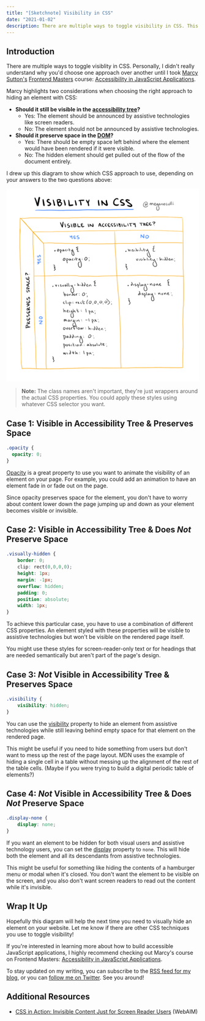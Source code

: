```yaml
---
title: "[Sketchnote] Visibility in CSS"
date: "2021-01-02"
description: There are multiple ways to toggle visibility in CSS. This diagram helps you decide which approach is right for your use case.
---
```


## Introduction

There are multiple ways to toggle visiblity in CSS. Personally, I didn't really understand why you'd choose one approach over another until I took [Marcy Sutton's](marcysutton.com/) [Frontend Masters](https://frontendmasters.com/courses/javascript-accessibility/) course: [Accessibility in JavaScript Applications](https://frontendmasters.com/courses/javascript-accessibility/).

Marcy highlights two considerations when choosing the right approach to hiding an element with CSS:

* **Should it still be visible in the [accessibility tree](https://developer.mozilla.org/en-US/docs/Glossary/Accessibility_tree)?**
    * Yes: The element should be announced by assistive technologies like screen readers.
    * No: The element should not be announced by assistive technologies.
* **Should it preserve space in the [DOM](https://developer.mozilla.org/en-US/docs/Web/API/Document_Object_Model/Introduction)?**
    * Yes: There should be empty space left behind where the element would have been rendered if it were visible.
    * No: The hidden element should get pulled out of the flow of the document entirely.

I drew up this diagram to show which CSS approach to use, depending on your answers to the two questions above:

![A digitally drawn table with four quadrants. The columns are labeled: "Visible in Accessibility Tree? Yes, No." The rows are labeled: "Preserves Space? Yes, No." The contents in each quadrant are described below.](./visibility-in-css.png)

> **Note:** The class names aren't important, they're just wrappers around the actual CSS properties. You could apply these styles using whatever CSS selector you want.

## Case 1: Visible in Accessibility Tree & Preserves Space

```css
.opacity {
  opacity: 0;
}
```

[Opacity](https://developer.mozilla.org/en-US/docs/Web/CSS/opacity) is a great property to use you want to animate the visibility of an element on your page. For example, you could add an animation to have an element fade in or fade out on the page.

Since opacity preserves space for the element, you don't have to worry about content lower down the page jumping up and down as your element becomes visible or invisible.

## Case 2: Visible in Accessibility Tree & Does _Not_ Preserve Space

```css
.visually-hidden {
	border: 0;
	clip: rect(0,0,0,0);
	height: 1px;
	margin: -1px;
	overflow: hidden;
	padding: 0;
	position: absolute;
	width: 1px;
}
```

To achieve this particular case, you have to use a combination of different CSS properties. An element styled with these properties will be visible to assistive technologies but won't be visible on the rendered page itself.

You might use these styles for screen-reader-only text or for headings that are needed semantically but aren't part of the page's design.

## Case 3: _Not_ Visible in Accessibility Tree & Preserves Space

```css
.visibility {
	visibility: hidden;
}
```

You can use the [visibility](https://developer.mozilla.org/en-US/docs/Web/CSS/visibility) property to hide an element from assistive technologies while still leaving behind empty space for that element on the rendered page.

This might be useful if you need to hide something from users but don't want to mess up the rest of the page layout. MDN uses the example of hiding a single cell in a table without messing up the alignment of the rest of the table cells. (Maybe if you were trying to build a digital periodic table of elements?)

## Case 4: _Not_ Visible in Accessibility Tree & Does _Not_ Preserve Space

```css
.display-none {
	display: none;
}
```

If you want an element to be hidden for both visual users and assistive technology users, you can set the [display](https://developer.mozilla.org/en-US/docs/Web/CSS/display) property to `none`. This will hide both the element and all its descendants from assistive technologies. 

This might be useful for something like hiding the contents of a hamburger menu or modal when it's closed. You don't want the element to be visible on the screen, and you also don't want screen readers to read out the content while it's invisible.

## Wrap It Up

Hopefully this diagram will help the next time you need to visually hide an element on your website. Let me know if there are other CSS techniques you use to toggle visibility!

If you're interested in learning more about how to build accessible JavaScript applications, I highly recommend checking out Marcy's course on Frontend Masters: [Accessibility in JavaScript Applications](https://frontendmasters.com/courses/javascript-accessibility/).

To stay updated on my writing, you can subscribe to the [RSS feed for my blog](/rss.xml), or you can [follow me on Twitter](https://twitter.com/meganesulli). See you around!

## Additional Resources

* [CSS in Action: Invisible Content Just for Screen Reader Users](https://webaim.org/techniques/css/invisiblecontent/) (WebAIM)